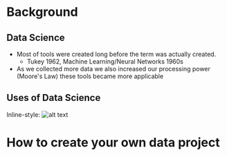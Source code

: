 # Background

## Data Science
- Most of tools were created long before the term was actually created.
    + Tukey 1962, Machine Learning/Neural Networks 1960s
- As we collected more data we also increased our processing power (Moore's Law) these tools became more applicable

## Uses of Data Science
Inline-style: 
![alt text](/fb_facing_facts.png "facebook fake news")



# How to create your own data project
